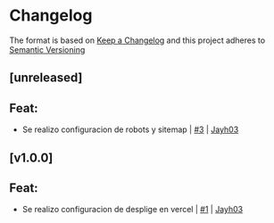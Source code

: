 # Changelog

The format is based on [Keep a Changelog](https://keepachangelog.com/en/1.0.0/) and this project adheres to [Semantic Versioning](https://semver.org/lang/es/)

[comment]: <> (do not remove the unreleased section)

## [unreleased]

## Feat:

- Se realizo configuracion de robots y sitemap | [#3](https://github.com/Jayh03/jairh-web-page/pull/3) | [Jayh03](https://github.com/Jayh03)

## [v1.0.0]

## Feat:

- Se realizo configuracion de desplige en vercel | [#1](https://github.com/Jayh03/jairh-web-page/pull/1) | [Jayh03](https://github.com/Jayh03)
